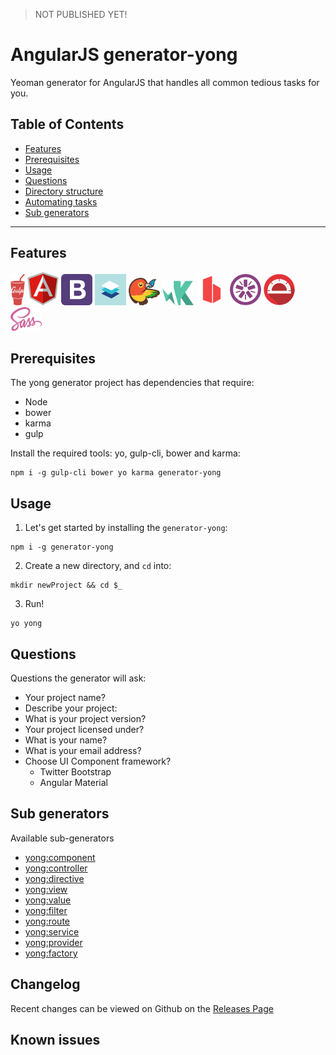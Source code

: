 > NOT PUBLISHED YET!  

# AngularJS generator-yong

Yeoman generator for AngularJS that handles all common tedious tasks for you.


## Table of Contents

* [Features](#features)
* [Prerequisites](#prerequisites)
* [Usage](#usage)
* [Questions](#questions)
* [Directory structure]()
* [Automating tasks]()
* [Sub generators]()

---

## Features

![Logo](docs/assets/gulp.png)
![Logo](docs/assets/angular.png)
![Logo](docs/assets/bootstrap.png)
![Logo](docs/assets/materialdesign.png)
![Logo](docs/assets/bower.png)
![Logo](docs/assets/karma.png)
![Logo](docs/assets/browsersync.png)
![Logo](docs/assets/jasmine.png)
![Logo](docs/assets/protractor.png)
![Logo](docs/assets/sass.png)

## Prerequisites

The yong generator project has dependencies that require:

* Node
* bower
* karma
* gulp

Install the required tools: yo, gulp-cli, bower and karma:

```
npm i -g gulp-cli bower yo karma generator-yong
```

## Usage

1. Let's get started by installing the `generator-yong`:

  ```
  npm i -g generator-yong
  ```

2. Create a new directory, and `cd` into:

  ```
  mkdir newProject && cd $_
  ```

3. Run!

  ```
  yo yong
  ```

## Questions

Questions the generator will ask:

* Your project name?
* Describe your project:
* What is your project version?
* Your project licensed under?
* What is your name?
* What is your email address?
* Choose UI Component framework?
  * Twitter Bootstrap
  * Angular Material

## Sub generators

Available sub-generators

* [yong:component]()
* [yong:controller]()
* [yong:directive]()
* [yong:view]()
* [yong:value]()
* [yong:filter]()
* [yong:route]()
* [yong:service]()
* [yong:provider]()
* [yong:factory]()

## Changelog
Recent changes can be viewed on Github on the [Releases Page](/releases)

## Known issues

